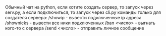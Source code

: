 Обычный чат на python, если хотите создать сервер, то запуск через serv.py, а если подключиться, то запуск через cli.py
команды только для создателя сервера:
/showip - вывести подключенные ip адреса
/shownicks - вывести все ники подключенных
/ban <число> - выгнать кого-то с сервера
/send <число> - отправить личное сообщение
